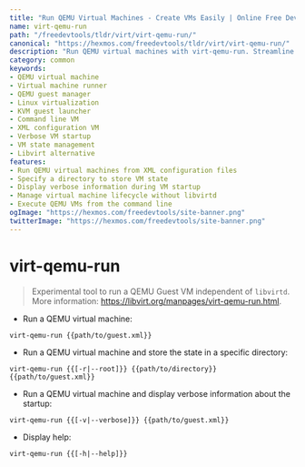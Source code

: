 ```yaml
---
title: "Run QEMU Virtual Machines - Create VMs Easily | Online Free DevTools by Hexmos"
name: virt-qemu-run
path: "/freedevtools/tldr/virt/virt-qemu-run/"
canonical: "https://hexmos.com/freedevtools/tldr/virt/virt-qemu-run/"
description: "Run QEMU virtual machines with virt-qemu-run. Streamline VM creation and management on Linux. Free online tool, no registration required."
category: common
keywords:
- QEMU virtual machine
- Virtual machine runner
- QEMU guest manager
- Linux virtualization
- KVM guest launcher
- Command line VM
- XML configuration VM
- Verbose VM startup
- VM state management
- Libvirt alternative
features:
- Run QEMU virtual machines from XML configuration files
- Specify a directory to store VM state
- Display verbose information during VM startup
- Manage virtual machine lifecycle without libvirtd
- Execute QEMU VMs from the command line
ogImage: "https://hexmos.com/freedevtools/site-banner.png"
twitterImage: "https://hexmos.com/freedevtools/site-banner.png"
---
```


# virt-qemu-run

> Experimental tool to run a QEMU Guest VM independent of `libvirtd`.
> More information: <https://libvirt.org/manpages/virt-qemu-run.html>.

- Run a QEMU virtual machine:

`virt-qemu-run {{path/to/guest.xml}}`

- Run a QEMU virtual machine and store the state in a specific directory:

`virt-qemu-run {{[-r|--root]}} {{path/to/directory}} {{path/to/guest.xml}}`

- Run a QEMU virtual machine and display verbose information about the startup:

`virt-qemu-run {{[-v|--verbose]}} {{path/to/guest.xml}}`

- Display help:

`virt-qemu-run {{[-h|--help]}}`
